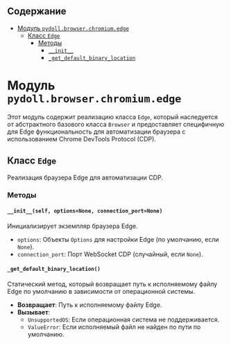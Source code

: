 ## Содержание

- [Модуль `pydoll.browser.chromium.edge`](#модуль-pydollbrowserchromiumedge)
  - [Класс `Edge`](#класс-edge)
    - [Методы](#методы)
      - [`__init__`](#__init__self-optionsnone-connection_portnone)
      - [`_get_default_binary_location`](#_get_default_binary_location)

# Модуль `pydoll.browser.chromium.edge`

Этот модуль содержит реализацию класса `Edge`, который наследуется от абстрактного базового класса `Browser` и предоставляет специфичную для Edge функциональность для автоматизации браузера с использованием Chrome DevTools Protocol (CDP).

## Класс `Edge`

Реализация браузера Edge для автоматизации CDP.

### Методы

#### `__init__(self, options=None, connection_port=None)`

Инициализирует экземпляр браузера Edge.

- `options`: Объекты `Options` для настройки Edge (по умолчанию, если `None`).
- `connection_port`: Порт WebSocket CDP (случайный, если `None`).

#### `_get_default_binary_location()`

Статический метод, который возвращает путь к исполняемому файлу Edge по умолчанию в зависимости от операционной системы.

- **Возвращает**: Путь к исполняемому файлу Edge.
- **Вызывает**:
    - `UnsupportedOS`: Если операционная система не поддерживается.
    - `ValueError`: Если исполняемый файл не найден по пути по умолчанию.
